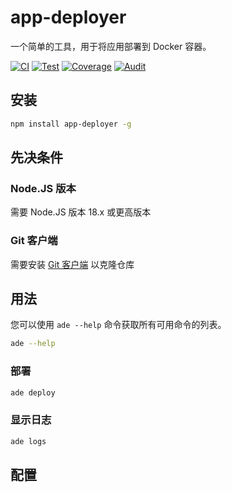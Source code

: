 # app-deployer

一个简单的工具，用于将应用部署到 Docker 容器。

[![CI](https://github.com/sumor-cloud/app-deployer/actions/workflows/ci.yml/badge.svg)](https://github.com/sumor-cloud/app-deployer/actions/workflows/ci.yml)
[![Test](https://github.com/sumor-cloud/app-deployer/actions/workflows/ut.yml/badge.svg)](https://github.com/sumor-cloud/app-deployer/actions/workflows/ut.yml)
[![Coverage](https://github.com/sumor-cloud/app-deployer/actions/workflows/coverage.yml/badge.svg)](https://github.com/sumor-cloud/app-deployer/actions/workflows/coverage.yml)
[![Audit](https://github.com/sumor-cloud/app-deployer/actions/workflows/audit.yml/badge.svg)](https://github.com/sumor-cloud/app-deployer/actions/workflows/audit.yml)

## 安装

```bash
npm install app-deployer -g
```

## 先决条件

### Node.JS 版本

需要 Node.JS 版本 18.x 或更高版本

### Git 客户端

需要安装 [Git 客户端](https://git-scm.com/) 以克隆仓库

## 用法

您可以使用 `ade --help` 命令获取所有可用命令的列表。

```bash
ade --help
```

### 部署

```bash
ade deploy
```

### 显示日志

```bash
ade logs
```

## 配置
